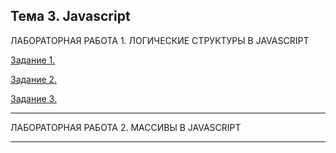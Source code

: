 Тема 3. Javascript
------------------------------------

ЛАБОРАТОРНАЯ РАБОТА 1. ЛОГИЧЕСКИЕ СТРУКТУРЫ В JAVASCRIPT

[Задание 1.]()

[Задание 2.]()

[Задание 3.]()

------------------------------------

ЛАБОРАТОРНАЯ РАБОТА 2. МАССИВЫ В JAVASCRIPT

[]()

[]()

[]()

-----------------------------------
